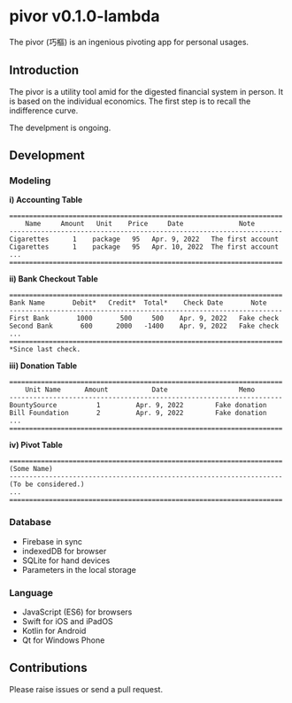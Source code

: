 # pivor v0.1.0-lambda
The pivor (巧樞) is an ingenious pivoting app for personal usages.

## Introduction
The pivor is a utility tool amid for the digested financial system in person.
It is based on the individual economics. The first step is to recall the
indifference curve.

The develpment is ongoing.

## Development

### Modeling
**i) Accounting Table**
```
=====================================================================
    Name     Amount   Unit    Price     Date              Note
---------------------------------------------------------------------
Cigarettes      1    package   95   Apr. 9, 2022   The first account
Cigarettes      1    package   95   Apr. 10, 2022  The first account
...
=====================================================================
```

**ii) Bank Checkout Table**
```
=====================================================================
Bank Name       Debit*   Credit*  Total*    Check Date       Note
---------------------------------------------------------------------
First Bank       1000       500     500    Apr. 9, 2022   Fake check
Second Bank       600      2000   -1400    Apr. 9, 2022   Fake check
...
=====================================================================
*Since last check.
```

**iii) Donation Table**
```
=====================================================================
    Unit Name      Amount           Date                  Memo
---------------------------------------------------------------------
BountySource          1         Apr. 9, 2022        Fake donation
Bill Foundation       2         Apr. 9, 2022        Fake donation
...
=====================================================================
```

**iv) Pivot Table**
```
=====================================================================
(Some Name)
---------------------------------------------------------------------
(To be considered.)
...
=====================================================================
```

### Database
- Firebase in sync
- indexedDB for browser
- SQLite for hand devices
- Parameters in the local storage

### Language
- JavaScript (ES6) for browsers
- Swift for iOS and iPadOS
- Kotlin for Android
- Qt for Windows Phone

## Contributions
Please raise issues or send a pull request.

